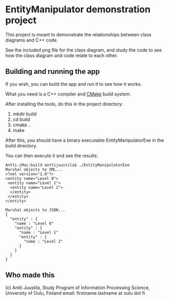 # EntityManipulator demonstration project

This project is meant to demonstrate the relationships between class diagrams and C++ code.

See the included png file for the class diagram, and study the code to see how the class diagram and code relate to each other.

## Building and running the app

If you wish, you can build the app and run it to see how it works.

What you need is a C++ compiler and [CMake](https://cmake.org) build system.

After installing the tools, do this in the project directory:

1. mkdir build
2. cd build
3. cmake ..
4. make

After this, you should have a binary executable EntityManipulatorExe in the build directory.

You can then execute it and see the results:


```
Antti-iMac:build anttijuustila$ ./EntityManipulatorExe 
Marshal objects to XML...
<?xml version="1.0"?>
<entity name="Level 0">
 <entity name="Level 1">
  <entity name="Level 2">
  </entity>
 </entity>
</entity>

Marshal objects to JSON...
{
  "entity" : {
    "name : "Level 0"
    "entity" : {
      "name : "Level 1"
      "entity" : {
        "name : "Level 2"
      }
    }
  }
}
```

## Who made this

(c) Antti Juustila, Study Program of Information Processing Science, University of Oulu, Finland
email: firstname.lastname at oulu dot fi
